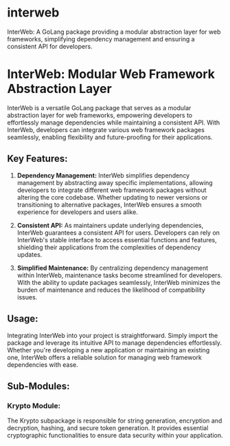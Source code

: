 # interweb
InterWeb: A GoLang package providing a modular abstraction layer for web frameworks, simplifying dependency management and ensuring a consistent API for developers.




# InterWeb: Modular Web Framework Abstraction Layer

InterWeb is a versatile GoLang package that serves as a modular abstraction layer for web frameworks, empowering developers to effortlessly manage dependencies while maintaining a consistent API. With InterWeb, developers can integrate various web framework packages seamlessly, enabling flexibility and future-proofing for their applications.

## Key Features:

1. **Dependency Management:** InterWeb simplifies dependency management by abstracting away specific implementations, allowing developers to integrate different web framework packages without altering the core codebase. Whether updating to newer versions or transitioning to alternative packages, InterWeb ensures a smooth experience for developers and users alike.

2. **Consistent API:** As maintainers update underlying dependencies, InterWeb guarantees a consistent API for users. Developers can rely on InterWeb's stable interface to access essential functions and features, shielding their applications from the complexities of dependency updates.

3. **Simplified Maintenance:** By centralizing dependency management within InterWeb, maintenance tasks become streamlined for developers. With the ability to update packages seamlessly, InterWeb minimizes the burden of maintenance and reduces the likelihood of compatibility issues.

## Usage:

Integrating InterWeb into your project is straightforward. Simply import the package and leverage its intuitive API to manage dependencies effortlessly. Whether you're developing a new application or maintaining an existing one, InterWeb offers a reliable solution for managing web framework dependencies with ease.




## Sub-Modules:

### Krypto Module:
The Krypto subpackage is responsible for string generation, encryption and decryption, hashing, and secure token generation. It provides essential cryptographic functionalities to ensure data security within your application.

